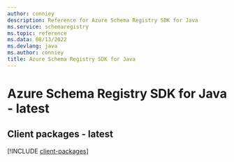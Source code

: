 ```yaml
---
author: conniey
description: Reference for Azure Schema Registry SDK for Java
ms.service: schemaregistry
ms.topic: reference
ms.data: 08/13/2022
ms.devlang: java
ms.author: conniey
title: Azure Schema Registry SDK for Java
---
```

# Azure Schema Registry SDK for Java - latest

## Client packages - latest
[!INCLUDE [client-packages](schema-registry-client-index.md)]